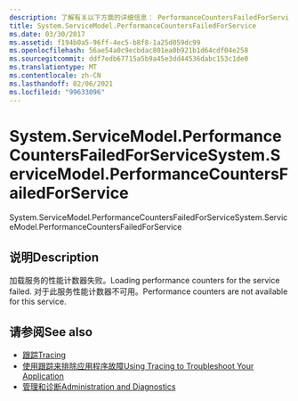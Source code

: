```yaml
---
description: 了解有关以下方面的详细信息： PerformanceCountersFailedForService
title: System.ServiceModel.PerformanceCountersFailedForService
ms.date: 03/30/2017
ms.assetid: f194b0a5-96ff-4ec5-b8f8-1a25d059dc99
ms.openlocfilehash: 56ae54a0c9ecbdac801ea0b921b1d64cdf04e258
ms.sourcegitcommit: ddf7edb67715a5b9a45e3dd44536dabc153c1de0
ms.translationtype: MT
ms.contentlocale: zh-CN
ms.lasthandoff: 02/06/2021
ms.locfileid: "99633096"
---
```

# <a name="systemservicemodelperformancecountersfailedforservice"></a><span data-ttu-id="f88f7-103">System.ServiceModel.PerformanceCountersFailedForService</span><span class="sxs-lookup"><span data-stu-id="f88f7-103">System.ServiceModel.PerformanceCountersFailedForService</span></span>

<span data-ttu-id="f88f7-104">System.ServiceModel.PerformanceCountersFailedForService</span><span class="sxs-lookup"><span data-stu-id="f88f7-104">System.ServiceModel.PerformanceCountersFailedForService</span></span>  
  
## <a name="description"></a><span data-ttu-id="f88f7-105">说明</span><span class="sxs-lookup"><span data-stu-id="f88f7-105">Description</span></span>  

 <span data-ttu-id="f88f7-106">加载服务的性能计数器失败。</span><span class="sxs-lookup"><span data-stu-id="f88f7-106">Loading performance counters for the service failed.</span></span> <span data-ttu-id="f88f7-107">对于此服务性能计数器不可用。</span><span class="sxs-lookup"><span data-stu-id="f88f7-107">Performance counters are not available for this service.</span></span>  
  
## <a name="see-also"></a><span data-ttu-id="f88f7-108">请参阅</span><span class="sxs-lookup"><span data-stu-id="f88f7-108">See also</span></span>

- [<span data-ttu-id="f88f7-109">跟踪</span><span class="sxs-lookup"><span data-stu-id="f88f7-109">Tracing</span></span>](index.md)
- [<span data-ttu-id="f88f7-110">使用跟踪来排除应用程序故障</span><span class="sxs-lookup"><span data-stu-id="f88f7-110">Using Tracing to Troubleshoot Your Application</span></span>](using-tracing-to-troubleshoot-your-application.md)
- [<span data-ttu-id="f88f7-111">管理和诊断</span><span class="sxs-lookup"><span data-stu-id="f88f7-111">Administration and Diagnostics</span></span>](../index.md)
